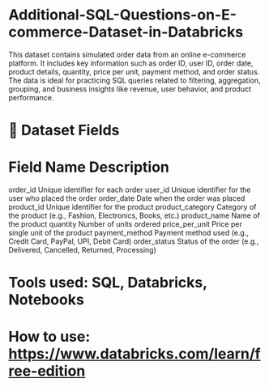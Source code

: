 # Additional-SQL-Questions-on-E-commerce-Dataset-in-Databricks

This dataset contains simulated order data from an online e-commerce platform. It includes key information such as order ID, user ID, order date, product details, quantity, price per unit, payment method, and order status. The data is ideal for practicing SQL queries related to filtering, aggregation, grouping, and business insights like revenue, user behavior, and product performance.

# 📄 Dataset Fields
# Field Name	Description
order_id	Unique identifier for each order
user_id	Unique identifier for the user who placed the order
order_date	Date when the order was placed
product_id	Unique identifier for the product
product_category	Category of the product (e.g., Fashion, Electronics, Books, etc.)
product_name	Name of the product
quantity	Number of units ordered
price_per_unit	Price per single unit of the product
payment_method	Payment method used (e.g., Credit Card, PayPal, UPI, Debit Card)
order_status	Status of the order (e.g., Delivered, Cancelled, Returned, Processing)

# Tools used: SQL, Databricks, Notebooks

# How to use: https://www.databricks.com/learn/free-edition
